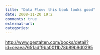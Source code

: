 ```yaml
---
title: "Data Flow: this book looks good"
date: 2008-11-20 19:2
comments: true
external-url:
categories:
---
```

<http://www.gestalten.com/books/detail?id=ceaea7651adf9ba0011b78b89b9d0295>
